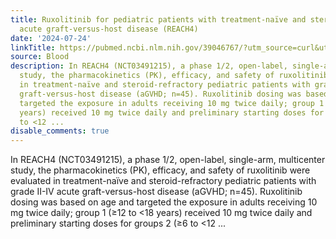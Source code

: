 ```yaml
---
title: Ruxolitinib for pediatric patients with treatment-naïve and steroid-refractory
  acute graft-versus-host disease (REACH4)
date: '2024-07-24'
linkTitle: https://pubmed.ncbi.nlm.nih.gov/39046767/?utm_source=curl&utm_medium=rss&utm_campaign=journals&utm_content=7603509&fc=None&ff=20240724182556&v=2.18.0.post9+e462414
source: Blood
description: In REACH4 (NCT03491215), a phase 1/2, open-label, single-arm, multicenter
  study, the pharmacokinetics (PK), efficacy, and safety of ruxolitinib were evaluated
  in treatment-naïve and steroid-refractory pediatric patients with grade II-IV acute
  graft-versus-host disease (aGVHD; n=45). Ruxolitinib dosing was based on age and
  targeted the exposure in adults receiving 10 mg twice daily; group 1 (≥12 to <18
  years) received 10 mg twice daily and preliminary starting doses for groups 2 (≥6
  to <12 ...
disable_comments: true
---
```

In REACH4 (NCT03491215), a phase 1/2, open-label, single-arm, multicenter study, the pharmacokinetics (PK), efficacy, and safety of ruxolitinib were evaluated in treatment-naïve and steroid-refractory pediatric patients with grade II-IV acute graft-versus-host disease (aGVHD; n=45). Ruxolitinib dosing was based on age and targeted the exposure in adults receiving 10 mg twice daily; group 1 (≥12 to <18 years) received 10 mg twice daily and preliminary starting doses for groups 2 (≥6 to <12 ...